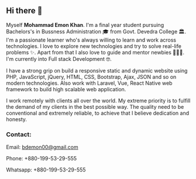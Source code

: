 ## Hi there 👋
Myself **Mohammad Emon Khan**. I'm a final year student pursuing Bachelors's in Bussness Administration 🎓 from Govt. Devedra College 🏛. I'm a passionate learner who's always willing to learn and work across technologies. I love to explore new technologies and try to solve real-life problems ✨. Apart from that I also love to guide and mentor newbies 👨🏻‍💻. I'm currently into Full stack Development 🤓.

I have a strong grip on build a responsive static and dynamic website using PHP, JavaScript, jQuery, HTML, CSS, Bootstrap, Ajax, JSON and so on modern technologies. Also work with Laravel, Vue, React Native web framework to build high scalable web application.

I work remotely with clients all over the world. My extreme priority is to fulfill the demand of my clients in the best possible way. The quality need to be conventional and extremely reliable, to achieve that I believe dedication and honesty.

### Contact:
Email: bdemon00@gmail.com

Phone: +880-199-53-29-555

Whatsapp: +880-199-53-29-555
